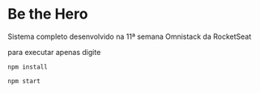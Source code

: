 # Be the Hero

Sistema completo desenvolvido na 11ª semana Omnistack da RocketSeat

para executar apenas digite

```
npm install

npm start
```